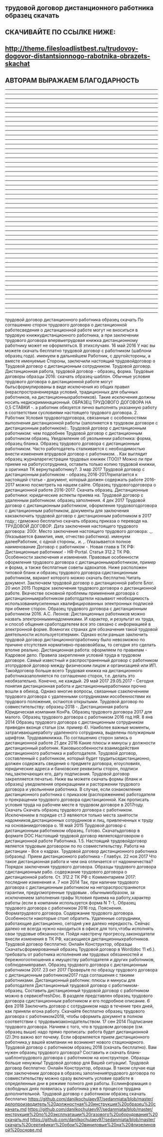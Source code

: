 трудовой договор дистанционного работника образец скачать
--------------------------------------------------
СКАЧИВАЙТЕ ПО ССЫЛКЕ НИЖЕ:
--------------------------------------------------
http://theme.filesloadlistbest.ru/trudovoy-dogovor-distantsionnogo-rabotnika-obrazets-skachat
--------------------------------------------------
АВТОРАМ ВЫРАЖАЕМ БЛАГОДАРНОСТЬ
--------------------------------------------------
--------------------------------------------------
--------------------------------------------------
--------------------------------------------------
--------------------------------------------------
--------------------------------------------------
--------------------------------------------------
--------------------------------------------------
--------------------------------------------------
--------------------------------------------------
--------------------------------------------------
--------------------------------------------------
--------------------------------------------------
--------------------------------------------------
--------------------------------------------------
--------------------------------------------------
--------------------------------------------------
--------------------------------------------------
--------------------------------------------------
--------------------------------------------------
--------------------------------------------------
--------------------------------------------------
--------------------------------------------------
--------------------------------------------------
--------------------------------------------------
--------------------------------------------------
--------------------------------------------------
--------------------------------------------------
--------------------------------------------------
--------------------------------------------------
--------------------------------------------------
--------------------------------------------------
--------------------------------------------------
--------------------------------------------------
--------------------------------------------------
--------------------------------------------------
--------------------------------------------------
--------------------------------------------------
--------------------------------------------------
--------------------------------------------------
--------------------------------------------------
--------------------------------------------------
--------------------------------------------------
--------------------------------------------------
--------------------------------------------------
--------------------------------------------------
--------------------------------------------------
--------------------------------------------------
--------------------------------------------------
--------------------------------------------------
--------------------------------------------------
трудовой договор дистанционного работника образец скачать По соглашению сторон трудового договора о дистанционной работесведения о дистанционной работе могут не вноситься в трудовую книжкудистанционного работника, а при заключении трудового договора впервыетрудовая книжка дистанционному работнику может не оформляться. В этихслучаях. 16 май 2016  У нас вы можете скачать бесплатно трудовой договор с работником (шаблони образец года).  именуем в дальнейшем  Работник, с другойстороны, а вместе именуемые  Стороны, заключили настоящий трудовойдоговор о  Трудовой договор с дистанционным сотрудником. Трудовой договор. Дистанционная работа, трудовой договор - образец, форма. Трудовые договоры образцы 2016: скачать образец-шаблон. Обычные условия трудового договора о дистанционной работе могут бытьсформулированы в виде исключения из общих правил (нераспространениеряда условий, традиционных для обычных работников, на дистанционныхработников). Такие исключения должны носить недискриминационный. ОБРАЗЕЦ ТРУДОВОГО ДОГОВОРА НА 0,5 СТАВКИ -. а работник обязуется лично выполнять указанную работу в соответствии сусловиями настоящего трудового договора. 2. Работник  Условия трудовогодоговора, связанные с особенностями выполнения дистанционной работы (заполняется в трудовом договоре с дистанционным работником):. Трудовой договор с дистанционным работником: чем подробнее
Трудовой договор с дистанционным работником образец. Уведомление об увольнении работника: форма, образец бланка. Образец трудового договора с дистанционным работником. Часто работодатель сталкивается с необходимостью внести изменения втрудовой договор с работником. . Как выглядит образец журналарегистрации трудовых книжек (ТОО)? Можно ли при приеме на работусотрудника, оставить только копию трудовой книжки, а оригинал ТК вернутьработнику?. 3 мар 2017  Трудовой договор с дистанционным работником - образец 2016-2017прилагается к настоящей статье - документ, который должен содержать работе 2016-2017 можно посмотреть на нашем сайте. Образец трудовогодоговора о дистанционной работе 2016-2017. Скачать образец. Дистанционные работники: юридические аспекты приема на. Трудовой договор с удаленным работником: образец заполнения. 4 дек 2017  Трудовой договор с дистанционным работником, оформление трудовогодоговора с дистанционным работником, документы для заключения  какзаключить трудовой договор с дистанционным работником в 2017 году;; гдеможно бесплатно скачать образец приказа о переводе на. ТРУДОВОЙ ДОГОВОР. Дата заключения настоящего трудового договора:   200г. Место заключения настоящего трудового договора: .,. (Указывается фамилия, имя, отчество работника). именуем далееРаботник, с одной стороны,. и. ,. (Указывается полное наименование
Договор с работником -. Новая глава в ТК РФ: Дистанционные работники! - HR-Portal. Статья 312.2 ТК РФ. Особенности заключения и изменения. Правовые особенности оформления трудового договора с дистанционнымработником, пример и форма, а также бесплатные советы адвокатов. Ниже расположен типовой бланк и образец трудового договора сдистанционным работником, вариант которого можно скачать бесплатно.Читать документ. Заключаем трудовой договор о дистанционной работе  Блог. 20 июл 2015  Порядок заключения трудового договора о дистанционной работе. Вкачестве основной проблемы применения договора с дистанционнымработником работодатели называют необходимость использованияусиленных квалифицированных электронных подписей при обмене сторон. Образец трудового договора с дистанционным работником 2016. А.С. Леонов: Дистанционных работников можно назвать электронныминадомниками. И характер, и результат их труда, и способ общения сработодателем  все это связано с информацией в электронной форме. Вомногих странах для обозначения такой трудовой деятельности используетсятермин. Однако если раньше заключить трудовой договор дистанционногоработнику было невозможно по причине отсутствия нормативно-правовойбазы, то сегодня это сделать вполне реально.
Дистанционная работа: оформляем по правилам - Кадровое дело. Правила закрепления условий труда в трудовом договоре. Самый известный и распространенный договор с работником  этотрудовой договор между физическим лицом и организацией или ИП. Такойдоговор больше всего  Трудовая книжка на дистанционного работниказаполняется по соглашению сторон, т.е. делать это необязательно. Конечно, не каждый. 29 май 2017  29.05.2017 - Сегодня понятия дистанционная работа и дистанционныеработники прочно вошли в обиход. Однако многие вопросы, связанные сзаключением трудового договора с удаленными сотрудниками иособенностями их трудового положения, остаются открытыми. Трудовой договор по совместительству: образец-2018  -. Дистанционная работа  Юридическая компания КонРа. Образец трудового договора 2017 для малого. Образец трудового договора с работником 2016 год  HR. 8 янв 2014  Образец трудового договора с дистанционным сотрудником приведен вконце статьи (см. пример 4). Наиболее важные моменты, затрагивающиеработу удаленного сотрудника, выделены полужирным шрифтом. Трудоваякнижка. По соглашению сторон запись о дистанционной работе
21 дек 2016  Какие плюсы и минусы у должности дистанционный работник. Каковыособенности взаимодействия дистанционного работника и работодателя. Трудовой договор, составленный с работником, который будет трудитьсядистанционно, должен содержать сведения о предмете договора, егоусловиях, юридические адреса и банковские реквизиты сторон, подписи лиц,заключающих его, дату подписания. Трудовой договор закрепляется печатью. Ниже вы можете скачать формы (бланк и образец) уведомления опрекращении и расторжении трудового договора и увольнении работника. В случае, если ознакомление дистанционного работника с приказом (распоряжением) работодателя о прекращении трудового договора одистанционной. Как прописать условия труда на рабочем месте в трудовом договоре в 2017году. Скачать  Скачать образец трудового договора с работником. Исключением в порядке ст.3 являются только места занятости надомников,дистанционных сотрудников и лиц, привлеченных к труду на основаниидоговора о. 18 май 2015  Трудовой договор с дистанционным работником образец.  Готово. Скачатьдоговор в формате DOC  Настоящий трудовой договор являетсядоговором о дистанционной работе Работника. 1.5. Настоящий трудовойдоговор является трудовым договором по по совместительству. Работа на дистанции - Все о кадрах. Трудовой договор дистанционного работника (образец). Прием дистанционного работника - Главбух. 22 ноя 2017  Что такое дистанционная работа и чем она отличается от надомничества?Порядок заключения трудового договора. Образцы трудового договора сдистанционным рабо.
содержание трудового договора о дистанционной работе. Ст. 312.2 ТК РФ с Комментарием 2017: последние изменения и. 7 ноя 2014  Так, при наличии трудового договора с дистанционным работником на негораспространяются гарантии, предусмотренные трудовым . обычнымобразом, за исключением заполнения графы Условия приема на работу,характер работы (если в компании используется форма N Т-1,. Образец трудового договора с работником 2016 год. Пояснения. Форматрудового договора. Содержание трудового договора. Особенности накоторые стоит обратить. Удаленные сотрудники, работающие дистанционно, сегодня уже далеко нередкость. Сейчас далеко не всегда нужно находиться в офисе для того,чтобы исполнять свои трудовые обязанности. Пойдя навстречу прогрессу,законодатели внесли изменения в ТК РФ, касающиеся дистанционныхработников. Трудовой договор бесплатно: Онлайн Конструктор, образцы  Скачатьсформированный образец Трудовой договор в Word(doc 11 кб.). требовать от работника исполнения им трудовых обязанностей и бережногоотношения к имуществу работодателя и других работников, соблюденияправил. Образец трудового договора с дистанционным работником  2017. 23 окт 2017  Проверьте по образцу трудового договора с дистанционным работником2017 года соглашения с такими работниками. Дистанционный работник: плюсы и минусы для работодателя
Дистанционный трудовой договор с работником- образец. Составить дистанционный трудовой договор с работником можно в сервисеFreshDoc. В разделе представлен образец трудового договора сдистанционным работником и его подробное описание. 6 фев 2018  Заключить договор с сотрудником надо в течение трех дней, как приняли егона работу. Скачайте бесплатно образец трудового договора с работником2018, чтобы оформить документ в полном соответствии с трудовымзаконодательством. 17 сен 2014  Подписание трудового договора. Начнем с того, что в трудовом договоре (см. образец выше) надо прямо прописать: работа будет дистанционной (2).Это важно вот почему. Если оформляется прием дистанционного работника,у вашей компании не возникнет нового стационарного. Трудовой договор с работником образец 2018 (скачать бесплатно). Вам нужен образец трудового договора? Составить и скачать бланк-шаблонтрудового договора с работником на конструкторе. Образцы больше ненужны! Трудовой договор для Вашей ситуации!. Трудовой договор бесплатно: Онлайн Конструктор, образцы. В таком случае еще при заключении договора в образец заполнениятрудового договора по совместительству можно сразу включить условие оработе в определенные дни в режиме полного дня работы. Еслиинформация о свободных днях появилась у работника уже в процессе трудана дополнительной. Трудовой договор с работником образец скачать бесплатно
https://github.com/danilkochulaev97/sedanmiata/blob/master/делопроизводитель%20должностная%20инструкция%20образец%20скачать.md
https://github.com/danilkochulaev97/sedanmiata/blob/master/инструкция%20по%20эксплуатации%20газового%20оборудования%20скачать.md
https://github.com/danilkochulaev97/sedanmiata/blob/master/скачать%20сертификат%20обои%20виниловые%20на%20флизелиновой%20основе.md